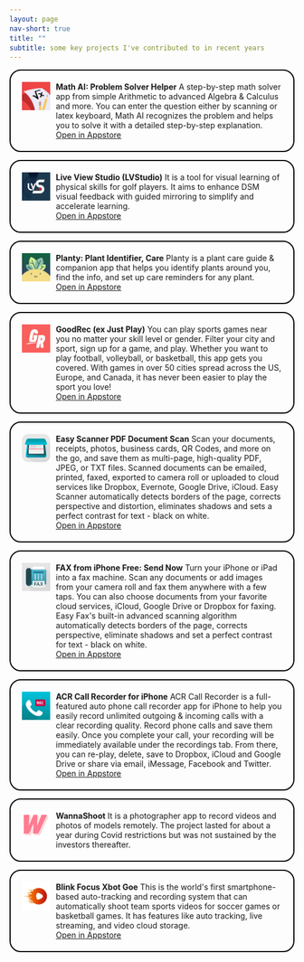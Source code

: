 ```yaml
---
layout: page
nav-short: true
title: ""
subtitle: some key projects I've contributed to in recent years
---
```


<p>
<div style="border: 2px solid #000; border-radius: 20px; padding: 20px; overflow: hidden;">
    <div style="display: flex;">
        <img src="/assets/img/mathhero.webp" alt="Thumbnail" style="width: 50px; height: 50px; margin-right: 10px; align-self: flex-start;">
        <p style="margin: 0; align-self: flex-start;">
        <b>Math AI: Problem Solver Helper</b>
        A step-by-step math solver app from simple Arithmetic to advanced Algebra & Calculus and more. You can enter the question either by scanning or latex keyboard, Math AI recognizes the problem and helps you to solve it with a detailed step-by-step explanation. <br><a href="https://apps.apple.com/gb/app/math-ai-problem-solver-helper/id1565102390"><u>Open in Appstore</u></a></p>
    </div>
</div>

<p>
<div style="border: 2px solid #000; border-radius: 20px; padding: 20px; overflow: hidden;">
    <div style="display: flex;">
        <img src="/assets/img/LVS.webp" alt="Thumbnail" style="width: 50px; height: 50px; margin-right: 10px; align-self: flex-start;">
        <p style="margin: 0; align-self: flex-start;">
        <b>Live View Studio (LVStudio)</b>
        It is a tool for visual learning of physical skills for golf players. It aims to enhance DSM visual feedback with guided mirroring to simplify and accelerate learning. <br><a href="https://apps.apple.com/tr/app/lvstudio/id1497816078"><u>Open in Appstore</u></a></p>
    </div>
</div>

<p>
<div style="border: 2px solid #000; border-radius: 20px; padding: 20px; overflow: hidden;">
    <div style="display: flex;">
        <img src="/assets/img/planty.webp" alt="Thumbnail" style="width: 50px; height: 50px; margin-right: 10px; align-self: flex-start;">
        <p style="margin: 0; align-self: flex-start;">
        <b>Planty: Plant Identifier, Care</b>
        Planty is a plant care guide & companion app that helps you identify plants around you, find the info, and set up care reminders for any plant. <br><a href="https://apps.apple.com/gb/app/planty-plant-identifier-care/id1603599822"><u>Open in Appstore</u></a></p>
    </div>
</div>

<p>
<div style="border: 2px solid #000; border-radius: 20px; padding: 20px; overflow: hidden;">
    <div style="display: flex;">
        <img src="/assets/img/goodRec.webp" alt="Thumbnail" style="width: 50px; height: 50px; margin-right: 10px; align-self: flex-start;">
        <p style="margin: 0; align-self: flex-start;">
        <b>GoodRec (ex Just Play)</b> You can play sports games near you no matter your skill level or gender. Filter your city and sport, sign up for a game, and play. Whether you want to play football, volleyball, or basketball, this app gets you covered. With games in over 50 cities spread across the US, Europe, and Canada, it has never been easier to play the sport you love! <br><a href="https://apps.apple.com/gb/app/goodrec-ex-just-play/id1510554246"><u>Open in Appstore</u></a></p>
    </div>
</div>

<p>
<div style="border: 2px solid #000; border-radius: 20px; padding: 20px; overflow: hidden;">
    <div style="display: flex;">
        <img src="/assets/img/easyScanner.webp" alt="Thumbnail" style="width: 50px; height: 50px; margin-right: 10px; align-self: flex-start;">
        <p style="margin: 0; align-self: flex-start;">
        <b>Easy Scanner PDF Document Scan</b>
        Scan your documents, receipts, photos, business cards, QR Codes, and more on the go, and save them as multi-page, high-quality PDF, JPEG, or TXT files. Scanned documents can be emailed, printed, faxed, exported to camera roll or uploaded to cloud services like Dropbox, Evernote, Google Drive, iCloud. Easy Scanner automatically detects borders of the page, corrects perspective and distortion, eliminates shadows and sets a perfect contrast for text - black on white. <br><a href="https://apps.apple.com/gb/app/easy-scanner-pdf-document-scan/id1180773759"><u>Open in Appstore</u></a></p>
    </div>
</div>

<p>
<div style="border: 2px solid #000; border-radius: 20px; padding: 20px; overflow: hidden;">
    <div style="display: flex;">
        <img src="/assets/img/easyFax.webp" alt="Thumbnail" style="width: 50px; height: 50px; margin-right: 10px; align-self: flex-start;">
        <p style="margin: 0; align-self: flex-start;">
        <b>FAX from iPhone Free: Send Now</b>
        Turn your iPhone or iPad into a fax machine. Scan any documents or add images from your camera roll and fax them anywhere with a few taps. You can also choose documents from your favorite cloud services, iCloud, Google Drive or Dropbox for faxing. Easy Fax's built-in advanced scanning algorithm automatically detects borders of the page, corrects perspective, eliminate shadows and set a perfect contrast for text - black on white. <br><a href="https://apps.apple.com/gb/app/fax-from-iphone-free-send-now/id1179154292"><u>Open in Appstore</u></a></p>
    </div>
</div>

<p>
<div style="border: 2px solid #000; border-radius: 20px; padding: 20px; overflow: hidden;">
    <div style="display: flex;">
        <img src="/assets/img/callRecorder.webp" alt="Thumbnail" style="width: 50px; height: 50px; margin-right: 10px; align-self: flex-start;">
        <p style="margin: 0; align-self: flex-start;">
        <b>ACR Call Recorder for iPhone</b>
        ACR Call Recorder is a full-featured auto phone call recorder app for iPhone to help you easily record unlimited outgoing & incoming calls with a clear recording quality. Record phone calls and save them easily. Once you complete your call, your recording will be immediately available under the recordings tab. From there, you can re-play, delete, save to Dropbox, iCloud and Google Drive or share via email, iMessage, Facebook and Twitter. <br><a href="https://apps.apple.com/gb/app/acr-call-recorder-for-iphone/id1377904267"><u>Open in Appstore</u></a></p>
    </div>
</div>

<p>
<div style="border: 2px solid #000; border-radius: 20px; padding: 20px; overflow: hidden;">
    <div style="display: flex;">
        <img src="/assets/img/ws.svg" alt="Thumbnail" style="width: 50px; height: 50px; margin-right: 10px; align-self: flex-start;">
        <p style="margin: 0; align-self: flex-start;">
        <b>WannaShoot</b>
       It is a photographer app to record videos and photos of models remotely. The project lasted for about a year during Covid restrictions but was not sustained by the investors thereafter.
       </p>
    </div>
</div>

<p>
<div style="border: 2px solid #000; border-radius: 20px; padding: 20px; overflow: hidden;">
    <div style="display: flex;">
        <img src="/assets/img/xbotgo.webp" alt="Thumbnail" style="width: 50px; height: 50px; margin-right: 10px; align-self: flex-start;">
        <p style="margin: 0; align-self: flex-start;">
        <b>Blink Focus Xbot Goe</b>
        This is the world's first smartphone-based auto-tracking and recording system that can automatically shoot team sports videos for soccer games or basketball games. It has features like auto tracking, live streaming, and video cloud storage. <br><a href="https://apps.apple.com/tm/app/xbotgo/id1581355712"><u>Open in Appstore</u></a></p>
    </div>
</div>

<p>
<br/>
